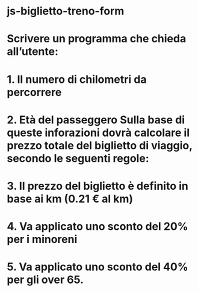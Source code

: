 # js-biglietto-treno-form

# Scrivere un programma che chieda all’utente:

# 1. Il numero di chilometri da percorrere
# 2. Età del passeggero Sulla base di queste inforazioni dovrà calcolare il prezzo totale del biglietto di viaggio, secondo le seguenti regole:
# 3. Il prezzo del biglietto è definito in base ai km (0.21 € al km)
# 4. Va applicato uno sconto del 20% per i minoreni
# 5. Va applicato uno sconto del 40% per gli over 65.